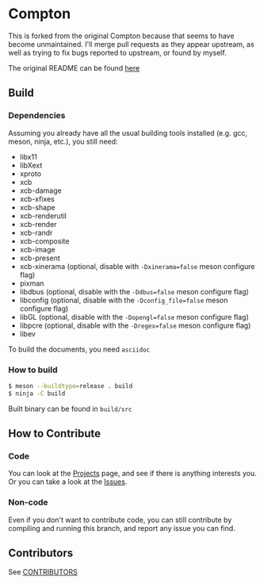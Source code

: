 Compton
=======

This is forked from the original Compton because that seems to have become unmaintained. I'll merge pull requests as they appear upstream, as well as trying to fix bugs reported to upstream, or found by myself.

The original README can be found [here](README_orig.md)

## Build

### Dependencies

Assuming you already have all the usual building tools installed (e.g. gcc, meson, ninja, etc.), you still need:

* libx11
* libXext
* xproto
* xcb
* xcb-damage
* xcb-xfixes
* xcb-shape
* xcb-renderutil
* xcb-render
* xcb-randr
* xcb-composite
* xcb-image
* xcb-present
* xcb-xinerama (optional, disable with `-Dxinerama=false` meson configure flag)
* pixman
* libdbus (optional, disable with the `-Ddbus=false` meson configure flag)
* libconfig (optional, disable with the `-Dconfig_file=false` meson configure flag)
* libGL (optional, disable with the `-Dopengl=false` meson configure flag)
* libpcre (optional, disable with the `-Dregex=false` meson configure flag)
* libev

To build the documents, you need `asciidoc`

### How to build

```bash
$ meson --buildtype=release . build
$ ninja -C build
```

Built binary can be found in `build/src`

## How to Contribute

### Code

You can look at the [Projects](https://github.com/yshui/compton/projects) page, and see if there is anything interests you. Or you can take a look at the [Issues](https://github.com/yshui/compton/issues).

### Non-code

Even if you don't want to contribute code, you can still contribute by compiling and running this branch, and report any issue you can find.

## Contributors

See [CONTRIBUTORS](CONTRIBUTORS)
